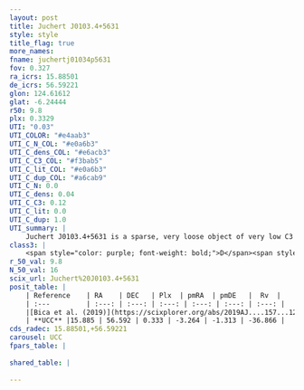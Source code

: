 ```yaml
---
layout: post
title: Juchert J0103.4+5631
style: style
title_flag: true
more_names: 
fname: juchertj01034p5631
fov: 0.327
ra_icrs: 15.88501
de_icrs: 56.59221
glon: 124.61612
glat: -6.24444
r50: 9.8
plx: 0.3329
UTI: "0.03"
UTI_COLOR: "#e4aab3"
UTI_C_N_COL: "#e0a6b3"
UTI_C_dens_COL: "#e6acb3"
UTI_C_C3_COL: "#f3bab5"
UTI_C_lit_COL: "#e0a6b3"
UTI_C_dup_COL: "#a6cab9"
UTI_C_N: 0.0
UTI_C_dens: 0.04
UTI_C_C3: 0.12
UTI_C_lit: 0.0
UTI_C_dup: 1.0
UTI_summary: |
    Juchert J0103.4+5631 is a sparse, very loose object of very low C3 quality. It is rarely studied in the literature, with no articles listed in the last 6 years.<br><br><span style="color: #99180f; font-weight: bold;">Warning: </span>contains less than 25 stars with <i>P>0.5</i> estimated.
class3: |
    <span style="color: purple; font-weight: bold;">D</span><span style="color: red; font-weight: bold;">C</span>
r_50_val: 9.8
N_50_val: 16
scix_url: Juchert%20J0103.4+5631
posit_table: |
    | Reference    | RA    | DEC   | Plx  | pmRA  | pmDE   |  Rv  |
    | :---         | :---: | :---: | :---: | :---: | :---: | :---: |
    |[Bica et al. (2019)](https://scixplorer.org/abs/2019AJ....157...12B) | 15.866 | 56.523 | -- | -- | -- | -- |
    | **UCC** |15.885 | 56.592 | 0.333 | -3.264 | -1.313 | -36.866 | 
cds_radec: 15.88501,+56.59221
carousel: UCC
fpars_table: |
    
shared_table: |
    
---
```

